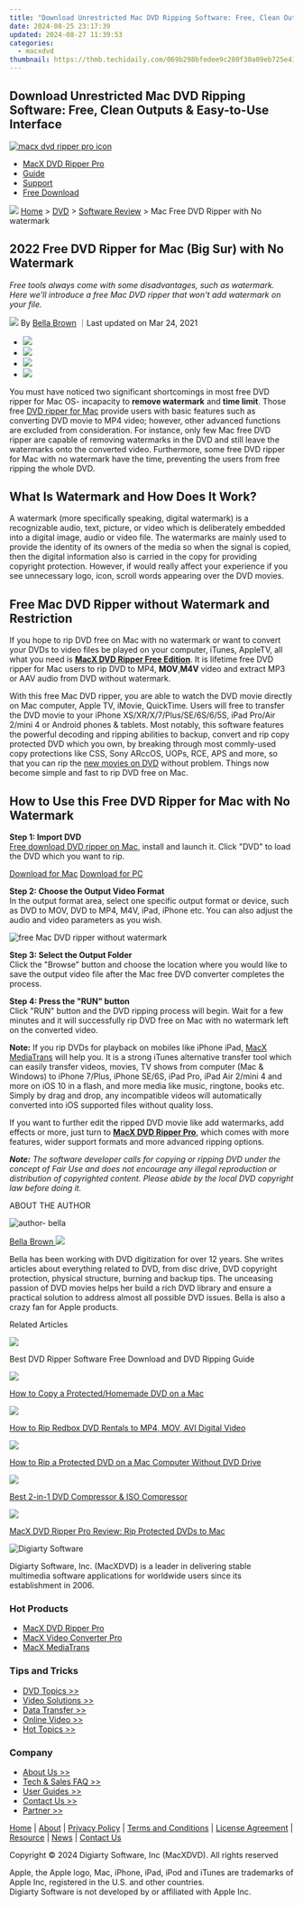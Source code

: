 ```yaml
---
title: "Download Unrestricted Mac DVD Ripping Software: Free, Clean Outputs & Easy-to-Use Interface"
date: 2024-08-25 23:17:39
updated: 2024-08-27 11:39:53
categories:
  - macxdvd
thumbnail: https://thmb.techidaily.com/069b298bfedee9c280f30a09eb725e41e8884f90fc111239be7bdf14c7e0c06b.jpg
---
```


## Download Unrestricted Mac DVD Ripping Software: Free, Clean Outputs & Easy-to-Use Interface

[![macx dvd ripper pro icon](https://www.macxdvd.com/mac-dvd-video-converter-how-to/../image-style/new-seo/icon12.png)](https://tools.techidaily.com/macxdvd/products/)

* [MacX DVD Ripper Pro](https://tools.techidaily.com/macxdvd/products/)
* [Guide](https://tools.techidaily.com/macxdvd/products/)
* [Support](https://tools.techidaily.com/macxdvd/products/)
* [Free Download](https://tools.techidaily.com/macxdvd/products/)



![](https://www.macxdvd.com/mac-dvd-video-converter-how-to/../image-style/new-seo/icon7.png) [Home](https://tools.techidaily.com/macxdvd/products/) \> [DVD](https://tools.techidaily.com/macxdvd/products/) \> [Software Review](https://tools.techidaily.com/macxdvd/products/) \> Mac Free DVD Ripper with No watermark

## 2022 Free DVD Ripper for Mac (Big Sur) with No Watermark 



_Free tools always come with some disadvantages, such as watermark. Here we'll introduce a free Mac DVD ripper that won't add watermark on your file._

![](https://www.macxdvd.com/mac-dvd-video-converter-how-to/../image-style/new-seo/icon6.png) By [Bella Brown](https://tools.techidaily.com/macxdvd/products/) ｜Last updated on Mar 24, 2021

* [![](https://www.macxdvd.com/mac-dvd-video-converter-how-to/../image-style/new-seo/share-fa.jpg)](https://www.facebook.com/sharer/sharer.php?u=https://www.macxdvd.com/mac-dvd-video-converter-how-to/free-dvd-ripper-mac-no-watermark.htm)
* [![](https://www.macxdvd.com/mac-dvd-video-converter-how-to/../image-style/new-seo/share-tw.jpg)](https://twitter.com/intent/tweet?url=https://www.macxdvd.com/mac-dvd-video-converter-how-to/free-dvd-ripper-mac-no-watermark.htm)
* [![](https://www.macxdvd.com/mac-dvd-video-converter-how-to/../image-style/new-seo/share-email.jpg)](https://www.macxdvd.com/mac-dvd-video-converter-how-to/mailto:info@example.com?&subject=&body=https://www.macxdvd.com/mac-dvd-video-converter-how-to/free-dvd-ripper-mac-no-watermark.htm)
* [![](https://www.macxdvd.com/mac-dvd-video-converter-how-to/../image-style/new-seo/share-in.jpg)](https://www.linkedin.com/shareArticle?mini=true&url=https://www.macxdvd.com/mac-dvd-video-converter-how-to/free-dvd-ripper-mac-no-watermark.htm&title=&summary=https://www.macxdvd.com/mac-dvd-video-converter-how-to/free-dvd-ripper-mac-no-watermark.htm&source=)

You must have noticed two significant shortcomings in most free DVD ripper for Mac OS- incapacity to **remove watermark** and **time limit**. Those free [DVD ripper for Mac](https://tools.techidaily.com/macxdvd/products/) provide users with basic features such as converting DVD movie to MP4 video; however, other advanced functions are excluded from consideration. For instance, only few Mac free DVD ripper are capable of removing watermarks in the DVD and still leave the watermarks onto the converted video. Furthermore, some free DVD ripper for Mac with no watermark have the time, preventing the users from free ripping the whole DVD.

## What Is Watermark and How Does It Work?

A watermark (more specifically speaking, digital watermark) is a recognizable audio, text, picture, or video which is deliberately embedded into a digital image, audio or video file. The watermarks are mainly used to provide the identity of its owners of the media so when the signal is copied, then the digital information also is carried in the copy for providing copyright protection. However, if would really affect your experience if you see unnecessary logo, icon, scroll words appearing over the DVD movies. 

## Free Mac DVD Ripper without Watermark and Restriction

If you hope to rip DVD free on Mac with no watermark or want to convert your DVDs to video files be played on your computer, iTunes, AppleTV, all what you need is **[MacX DVD Ripper Free Edition](https://tools.techidaily.com/macxdvd/products/)**. It is lifetime free DVD ripper for Mac users to rip DVD to MP4, **MOV**,**M4V** video and extract MP3 or AAV audio from DVD without watermark. 

With this free Mac DVD ripper, you are able to watch the DVD movie directly on Mac computer, Apple TV, iMovie, QuickTime. Users will free to transfer the DVD movie to your iPhone XS/XR/X/7/Plus/SE/6S/6/5S, iPad Pro/Air 2/mini 4 or Android phones & tablets. Most notably, this software features the powerful decoding and ripping abilities to backup, convert and rip copy protected DVD which you own, by breaking through most commly-used copy protections like CSS, Sony ARccOS, UOPs, RCE, APS and more, so that you can rip the [new movies on DVD](https://tools.techidaily.com/macxdvd/products/) without problem. Things now become simple and fast to rip DVD free on Mac.

## How to Use this Free DVD Ripper for Mac with No Watermark

**Step 1: Import DVD**  
[Free download DVD ripper on Mac](https://tools.techidaily.com/macxdvd/products/), install and launch it. Click "DVD" to load the DVD which you want to rip.

[Download for Mac](https://tools.techidaily.com/macxdvd/products/) [Download for PC](https://tools.techidaily.com/macxdvd/products/) 

**Step 2: Choose the Output Video Format**  
 In the output format area, select one specific output format or device, such as DVD to MOV, DVD to MP4, M4V, iPad, iPhone etc. You can also adjust the audio and video parameters as you wish.

![free Mac DVD ripper without watermark](https://www.macxdvd.com/mac-dvd-video-converter-how-to/article-image/mdrmfe-wz-031001.png) 

**Step 3: Select the Output Folder**  
 Click the "Browse" button and choose the location where you would like to save the output video file after the Mac free DVD converter completes the process.

**Step 4: Press the "RUN" button**  
 Click "RUN" button and the DVD ripping process will begin. Wait for a few minutes and it will successfully rip DVD free on Mac with no watermark left on the converted video.

**Note:** If you rip DVDs for playback on mobiles like iPhone iPad, [MacX MediaTrans](https://tools.techidaily.com/macxdvd/products/) will help you. It is a strong iTunes alternative transfer tool which can easily transfer videos, movies, TV shows from computer (Mac & Windows) to iPhone 7/Plus, iPhone SE/6S, iPad Pro, iPad Air 2/mini 4 and more on iOS 10 in a flash, and more media like music, ringtone, books etc. Simply by drag and drop, any incompatible videos will automatically converted into iOS supported files without quality loss. 

If you want to further edit the ripped DVD movie like add watermarks, add effects or more, just turn to [**MacX DVD Ripper Pro**](https://tools.techidaily.com/macxdvd/products/), which comes with more features, wider support formats and more advanced ripping options.

_**Note:** The software developer calls for copying or ripping DVD under the concept of Fair Use and does not encourage any illegal reproduction or distribution of copyrighted content. Please abide by the local DVD copyright law before doing it._ 

ABOUT THE AUTHOR

![author- bella](https://www.macxdvd.com/mac-dvd-video-converter-how-to/../image-style/new-seo/bella.png) 

[Bella Brown ![](https://www.macxdvd.com/mac-dvd-video-converter-how-to/../image-style/new-seo/share-in1.jpg)](https://www.linkedin.com/in/bella-brown-920145104/) 

Bella has been working with DVD digitization for over 12 years. She writes articles about everything related to DVD, from disc drive, DVD copyright protection, physical structure, burning and backup tips. The unceasing passion of DVD movies helps her build a rich DVD library and ensure a practical solution to address almost all possible DVD issues. Bella is also a crazy fan for Apple products.



Related Articles

![](https://www.macxdvd.com/mac-dvd-video-converter-how-to/../image-style/new-seo/pic7.jpg)

 Best DVD Ripper Software Free Download and DVD Ripping Guide

![](https://www.macxdvd.com/mac-dvd-video-converter-how-to/../image-style/new-seo/pic6.jpg)

[How to Copy a Protected/Homemade DVD on a Mac](https://tools.techidaily.com/macxdvd/products/) 

![](https://www.macxdvd.com/mac-dvd-video-converter-how-to/../image-style/new-seo/pic5.jpg)

[How to Rip Redbox DVD Rentals to MP4, MOV, AVI Digital Video](https://tools.techidaily.com/macxdvd/products/) 

![](https://www.macxdvd.com/mac-dvd-video-converter-how-to/../image-style/new-seo/pic4.jpg)

[How to Rip a Protected DVD on a Mac Computer Without DVD Drive](https://tools.techidaily.com/macxdvd/products/)

![](https://www.macxdvd.com/mac-dvd-video-converter-how-to/../image-style/new-seo/pic3.jpg)

[Best 2-in-1 DVD Compressor & ISO Compressor](https://tools.techidaily.com/macxdvd/products/) 

![](https://www.macxdvd.com/mac-dvd-video-converter-how-to/../image-style/new-seo/pic2.jpg)

[MacX DVD Ripper Pro Review: Rip Protected DVDs to Mac](https://tools.techidaily.com/macxdvd/products/) 



![Digiarty Software](https://www.macxdvd.com/mac-dvd-video-converter-how-to/../icon/logo.png) 

Digiarty Software, Inc. (MacXDVD) is a leader in delivering stable multimedia software applications for worldwide users since its establishment in 2006.

### Hot Products

* [MacX DVD Ripper Pro](https://tools.techidaily.com/macxdvd/products/)
* [MacX Video Converter Pro](https://tools.techidaily.com/macxdvd/products/)
* [MacX MediaTrans](https://tools.techidaily.com/macxdvd/products/)

### Tips and Tricks

* [DVD Topics >>](https://tools.techidaily.com/macxdvd/products/)
* [Video Solutions >>](https://tools.techidaily.com/macxdvd/products/)
* [Data Transfer >>](https://tools.techidaily.com/macxdvd/products/)
* [Online Video >>](https://tools.techidaily.com/macxdvd/products/)
* [Hot Topics >>](https://tools.techidaily.com/macxdvd/products/)

### Company

* [About Us >>](https://tools.techidaily.com/macxdvd/products/)
* [Tech & Sales FAQ >>](https://tools.techidaily.com/macxdvd/products/)
* [User Guides >>](https://tools.techidaily.com/macxdvd/products/)
* [Contact Us >>](https://tools.techidaily.com/macxdvd/products/)
* [Partner >>](https://tools.techidaily.com/macxdvd/products/)



[Home](https://tools.techidaily.com/macxdvd/products/) | [About](https://tools.techidaily.com/macxdvd/products/) | [Privacy Policy](https://tools.techidaily.com/macxdvd/products/) | [Terms and Conditions](https://tools.techidaily.com/macxdvd/products/) | [License Agreement](https://tools.techidaily.com/macxdvd/products/) | [Resource](https://tools.techidaily.com/macxdvd/products/) | [News](https://tools.techidaily.com/macxdvd/products/) | [Contact Us](https://tools.techidaily.com/macxdvd/products/)

Copyright © 2024 Digiarty Software, Inc (MacXDVD). All rights reserved

Apple, the Apple logo, Mac, iPhone, iPad, iPod and iTunes are trademarks of Apple Inc, registered in the U.S. and other countries.  
Digiarty Software is not developed by or affiliated with Apple Inc.

<ins class="adsbygoogle"
     style="display:block"
     data-ad-format="autorelaxed"
     data-ad-client="ca-pub-7571918770474297"
     data-ad-slot="1223367746"></ins>



<ins class="adsbygoogle"
     style="display:block"
     data-ad-client="ca-pub-7571918770474297"
     data-ad-slot="8358498916"
     data-ad-format="auto"
     data-full-width-responsive="true"></ins>

